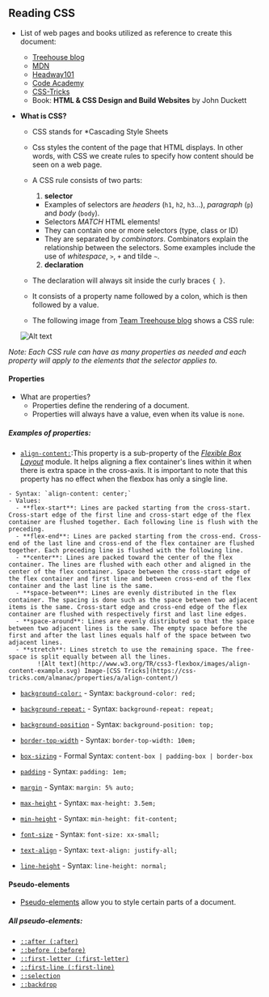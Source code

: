 ## Reading CSS
- List of web pages and books utilized as reference to create this document:
  - [Treehouse blog](http://blog.teamtreehouse.com/getting-started-with-css-part-1)
  - [MDN](https://developer.mozilla.org/en-US/docs/Web/CSS/Reference)
  - [Headway101](https://headway101.com/html-css-and-php-explained-an-introduction-to-internet-coding-basics/)
  - [Code Academy](http://www.codecademy.com/glossary/css/properties)
  - [CSS-Tricks](https://css-tricks.com/almanac/properties/a/align-content/)
  - Book: **HTML & CSS Design and Build Websites** by John Duckett
- **What is CSS?** 
  - CSS stands for *Cascading Style Sheets
  - Css styles the content of the page that HTML displays. In other words, with CSS we create rules to specify how content should be seen on a web page. 
  - A CSS rule consists of two parts: 
    1. **selector** 
      - Examples of selectors are *headers* (`h1`, `h2`, `h3`...), *paragraph* (`p`) and *body* (`body`).
      - Selectors *MATCH* HTML elements! 
      - They can contain one or more selectors (type, class or ID)
      - They are separated by *combinators*. Combinators explain the relationship between the selectors. Some examples include the use of *whitespace*, `>`, `+` and tilde `~`.

    2. **declaration**
  - The declaration will always sit inside the curly braces `{ }`.
  - It consists of a property name followed by a colon, which is then followed by a value. 
  - The following image from [Team Treehouse blog](http://blog.teamtreehouse.com/getting-started-with-css-part-1) shows a CSS rule:
  
  ![Alt text](http://blog.teamtreehouse.com/wp-content/uploads/2012/10/css-rule.jpg)

*Note: Each CSS rule can have as many properties as needed and each property will apply to the elements that the selector applies to.*

#### Properties
- What are properties?
  - Properties define the rendering of a document.
  - Properties will always have a value, even when its value is `none`.

##### Examples of properties:
   - [`align-content:`](https://developer.mozilla.org/en-US/docs/Web/CSS/align-content):This property is a sub-property of the [*Flexible Box Layout*](http://css-tricks.com/snippets/css/a-guide-to-flexbox/) module. It helps aligning a flex container's lines within it when there is extra space in the cross-axis. It is important to note that this property has no effect when the flexbox has only a single line.
  
    - Syntax: `align-content: center;`
    - Values: 
      - **flex-start**: Lines are packed starting from the cross-start. Cross-start edge of the first line and cross-start edge of the flex container are flushed together. Each following line is flush with the preceding.
      - **flex-end**: Lines are packed starting from the cross-end. Cross-end of the last line and cross-end of the flex container are flushed together. Each preceding line is flushed with the following line.
      - **center**: Lines are packed toward the center of the flex container. The lines are flushed with each other and aligned in the center of the flex container. Space between the cross-start edge of the flex container and first line and between cross-end of the flex container and the last line is the same.
      - **space-between**: Lines are evenly distributed in the flex container. The spacing is done such as the space between two adjacent items is the same. Cross-start edge and cross-end edge of the flex container are flushed with respectively first and last line edges.
      - **space-around**: Lines are evenly distributed so that the space between two adjacent lines is the same. The empty space before the first and after the last lines equals half of the space between two adjacent lines.
      - **stretch**: Lines stretch to use the remaining space. The free-space is split equally between all the lines.
            ![Alt text](http://www.w3.org/TR/css3-flexbox/images/align-content-example.svg) Image-[CSS Tricks](https://css-tricks.com/almanac/properties/a/align-content/)

   - [`background-color:`](https://developer.mozilla.org/en-US/docs/Web/CSS/background-color)
    - Syntax: `background-color: red;`
    
   - [`background-repeat:`](https://developer.mozilla.org/en-US/docs/Web/CSS/background-repeat)
    - Syntax: `background-repeat: repeat;`
    
   - [`background-position`](https://developer.mozilla.org/en-US/docs/Web/CSS/background-position)
    - Syntax: `background-position: top;`
    
   - [`border-top-width`](https://developer.mozilla.org/en-US/docs/Web/CSS/border-top-width)
    - Syntax: `border-top-width: 10em;` 
    
   - [`box-sizing`](https://developer.mozilla.org/en-US/docs/Web/CSS/box-sizing)
    - Formal Syntax: `content-box | padding-box | border-box`
    
   - [`padding`](https://developer.mozilla.org/en-US/docs/Web/CSS/padding)
    - Syntax: `padding: 1em;` 
    
   - [`margin`](https://developer.mozilla.org/en-US/docs/Web/CSS/margin)
    - Syntax: `margin: 5% auto;` 
    
   - [`max-height`](https://developer.mozilla.org/en-US/docs/Web/CSS/max-height)
    - Syntax: `max-height: 3.5em;`
    
   - [`min-height`](https://developer.mozilla.org/en-US/docs/Web/CSS/min-height)
    - Syntax: `min-height: fit-content;`
    
   - [`font-size`](https://developer.mozilla.org/en-US/docs/Web/CSS/font-size)
    - Syntax: `font-size: xx-small;`
  
   - [`text-align`](https://developer.mozilla.org/en-US/docs/Web/CSS/text-align)
    - Syntax: `text-align: justify-all;`
  
   - [`line-height`](https://developer.mozilla.org/en-US/docs/Web/CSS/line-height)
    - Syntax: `line-height: normal;`

#### Pseudo-elements
- [Pseudo-elements](https://developer.mozilla.org/en-US/docs/Web/CSS/Pseudo-elements) allow you to style certain parts of a document. 

##### All pseudo-elements:
  - [`::after (:after)`](https://developer.mozilla.org/en-US/docs/Web/CSS/::after)
  - [`::before (:before)`](https://developer.mozilla.org/en-US/docs/Web/CSS/::before)
  - [`::first-letter (:first-letter)`](https://developer.mozilla.org/en-US/docs/Web/CSS/::first-letter)
  - [`::first-line (:first-line)`](https://developer.mozilla.org/en-US/docs/Web/CSS/::first-line)
  - [`::selection`](https://developer.mozilla.org/en-US/docs/Web/CSS/::selection)
  - [`::backdrop`](https://developer.mozilla.org/en-US/docs/Web/CSS/::backdrop)
